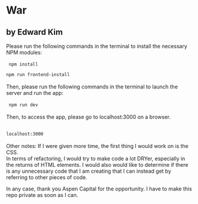 # War

## by Edward Kim

Please run the following commands in the terminal to install the necessary NPM modules:
<br>
<br>
<code>
npm install
</code>
<br>
<code>
npm run frontend-install
</code>
<br>
<br>
Then, please run the following commands in the terminal to launch the server and run the app:
<br>
<br>
<code>
npm run dev
</code>
<br>
<br>
Then, to access the app, please go to localhost:3000 on a browser.
<br>
<br>
<code>
localhost:3000
</code>
<br>
<br>
Other notes:
If I were given more time, the first thing I would work on is the CSS.
<br>
In terms of refactoring, I would try to make code a lot DRYer, especially in the returns of HTML elements. I would also would like to determine if there is any unnecessary code that I am creating that I can instead get by referring to other pieces of code.

In any case, thank you Aspen Capital for the opportunity. I have to make this repo private as soon as I can.